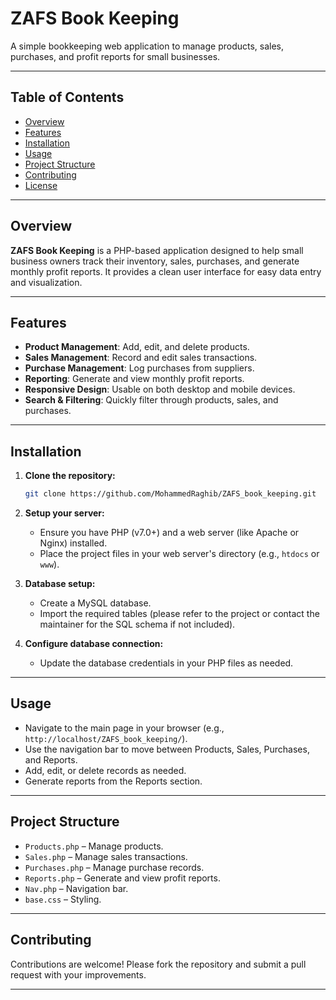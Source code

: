 # ZAFS Book Keeping

A simple bookkeeping web application to manage products, sales, purchases, and profit reports for small businesses.

---

## Table of Contents

- [Overview](#overview)
- [Features](#features)
- [Installation](#installation)
- [Usage](#usage)
- [Project Structure](#project-structure)
- [Contributing](#contributing)
- [License](#license)

---

## Overview

**ZAFS Book Keeping** is a PHP-based application designed to help small business owners track their inventory, sales, purchases, and generate monthly profit reports. It provides a clean user interface for easy data entry and visualization.

---

## Features

- **Product Management**: Add, edit, and delete products.
- **Sales Management**: Record and edit sales transactions.
- **Purchase Management**: Log purchases from suppliers.
- **Reporting**: Generate and view monthly profit reports.
- **Responsive Design**: Usable on both desktop and mobile devices.
- **Search & Filtering**: Quickly filter through products, sales, and purchases.

---

## Installation

1. **Clone the repository:**
   ```bash
   git clone https://github.com/MohammedRaghib/ZAFS_book_keeping.git
   ```
2. **Setup your server:**
   - Ensure you have PHP (v7.0+) and a web server (like Apache or Nginx) installed.
   - Place the project files in your web server's directory (e.g., `htdocs` or `www`).

3. **Database setup:**
   - Create a MySQL database.
   - Import the required tables (please refer to the project or contact the maintainer for the SQL schema if not included).

4. **Configure database connection:**
   - Update the database credentials in your PHP files as needed.

---

## Usage

- Navigate to the main page in your browser (e.g., `http://localhost/ZAFS_book_keeping/`).
- Use the navigation bar to move between Products, Sales, Purchases, and Reports.
- Add, edit, or delete records as needed.
- Generate reports from the Reports section.

---

## Project Structure

- `Products.php` – Manage products.
- `Sales.php` – Manage sales transactions.
- `Purchases.php` – Manage purchase records.
- `Reports.php` – Generate and view profit reports.
- `Nav.php` – Navigation bar.
- `base.css` – Styling.

---

## Contributing

Contributions are welcome! Please fork the repository and submit a pull request with your improvements.

---
